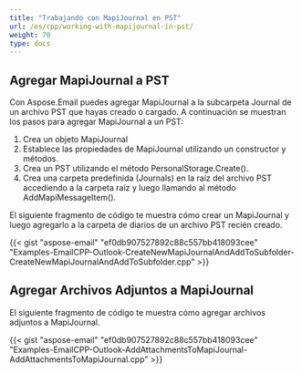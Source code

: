 ```yaml
---
title: "Trabajando con MapiJournal en PST"
url: /es/cpp/working-with-mapijournal-in-pst/
weight: 70
type: docs
---
```


## **Agregar MapiJournal a PST**
Con Aspose.Email puedes agregar MapiJournal a la subcarpeta Journal de un archivo PST que hayas creado o cargado. A continuación se muestran los pasos para agregar MapiJournal a un PST:

1. Crea un objeto MapiJournal
1. Establece las propiedades de MapiJournal utilizando un constructor y métodos.
1. Crea un PST utilizando el método PersonalStorage.Create().
1. Crea una carpeta predefinida (Journals) en la raíz del archivo PST accediendo a la carpeta raíz y luego llamando al método AddMapiMessageItem().

El siguiente fragmento de código te muestra cómo crear un MapiJournal y luego agregarlo a la carpeta de diarios de un archivo PST recién creado.



{{< gist "aspose-email" "ef0db907527892c88c557bb418093cee" "Examples-EmailCPP-Outlook-CreateNewMapiJournalAndAddToSubfolder-CreateNewMapiJournalAndAddToSubfolder.cpp" >}}
## **Agregar Archivos Adjuntos a MapiJournal**
El siguiente fragmento de código te muestra cómo agregar archivos adjuntos a MapiJournal.



{{< gist "aspose-email" "ef0db907527892c88c557bb418093cee" "Examples-EmailCPP-Outlook-AddAttachmentsToMapiJournal-AddAttachmentsToMapiJournal.cpp" >}}